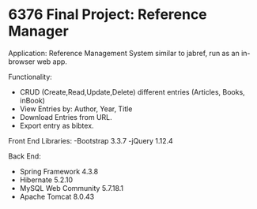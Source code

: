 # 6376 Final Project: Reference Manager

Application: Reference Management System similar to jabref, run as an in-browser web app.

Functionality:
  - CRUD (Create,Read,Update,Delete) different entries (Articles, Books, inBook)
  - View Entries by: Author, Year, Title
  - Download Entries from URL.
  - Export entry as bibtex.

Front End Libraries:
  -Bootstrap 3.3.7
  -jQuery 1.12.4

Back End:
  - Spring Framework 4.3.8
  - Hibernate 5.2.10
  - MySQL Web Community 5.7.18.1
  - Apache Tomcat 8.0.43

